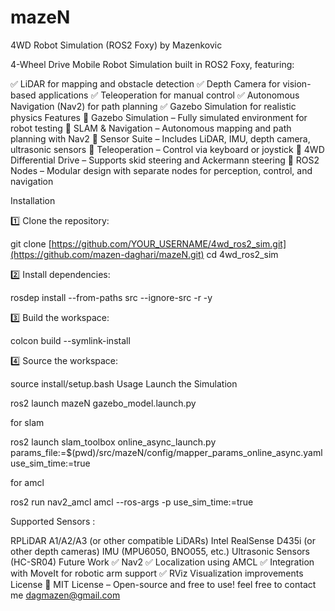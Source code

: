 # mazeN
4WD Robot Simulation (ROS2 Foxy) by Mazenkovic

 4-Wheel Drive Mobile Robot Simulation built in ROS2 Foxy, featuring:

✅ LiDAR for mapping and obstacle detection
✅ Depth Camera for vision-based applications
✅ Teleoperation for manual control
✅ Autonomous Navigation (Nav2) for path planning
✅ Gazebo Simulation for realistic physics
Features
🔹 Gazebo Simulation – Fully simulated environment for robot testing
🔹 SLAM & Navigation – Autonomous mapping and path planning with Nav2
🔹 Sensor Suite – Includes LiDAR, IMU, depth camera, ultrasonic sensors
🔹 Teleoperation – Control via keyboard or joystick
🔹 4WD Differential Drive – Supports skid steering and Ackermann steering
🔹 ROS2 Nodes – Modular design with separate nodes for perception, control, and navigation

Installation

1️⃣ Clone the repository:


git clone [https://github.com/YOUR_USERNAME/4wd_ros2_sim.git](https://github.com/mazen-daghari/mazeN.git)
cd 4wd_ros2_sim

2️⃣ Install dependencies:


rosdep install --from-paths src --ignore-src -r -y

3️⃣ Build the workspace:


colcon build --symlink-install


4️⃣ Source the workspace:

source install/setup.bash
Usage
Launch the Simulation


ros2 launch mazeN  gazebo_model.launch.py


for slam 

ros2 launch slam_toolbox online_async_launch.py params_file:=$(pwd)/src/mazeN/config/mapper_params_online_async.yaml use_sim_time:=true

for amcl 

ros2 run nav2_amcl amcl --ros-args -p use_sim_time:=true


Supported Sensors :

RPLiDAR A1/A2/A3 (or other compatible LiDARs)
Intel RealSense D435i (or other depth cameras)
IMU (MPU6050, BNO055, etc.)
Ultrasonic Sensors (HC-SR04)
Future Work
✅ Nav2
✅ Localization using AMCL
✅ Integration with MoveIt for robotic arm support
✅ RViz Visualization improvements
License
📜 MIT License – Open-source and free to use!
feel free to contact me dagmazen@gmail.com
